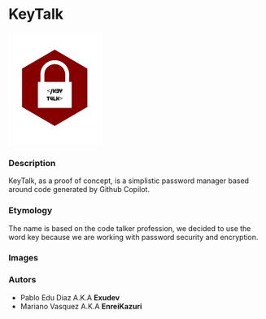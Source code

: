 # KeyTalk

![KeyTalk Logo](Idle/newlogo.png)


### Description
KeyTalk, as a proof of concept, is a simplistic password manager based around code generated by Github Copilot.  

### Etymology
The name is based on the code talker profession, we decided to use the word key because we are working with password security and encryption.

### Images

### 

### Autors

- Pablo Edu Diaz A.K.A **Exudev**
- Mariano Vasquez A.K.A **EnreiKazuri**
